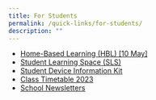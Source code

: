 ```yaml
---
title: For Students
permalink: /quick-links/for-students/
description: ""
---
```

*   [Home-Based Learning (HBL) [10 May]](https://staging.d2or6b3ngngjp5.amplifyapp.com/about-us/links/students/home-based-learning-hbl/)
*   [Student Learning Space (SLS)](https://vle.learning.moe.edu.sg/login)
*  [Student Device Information Kit](/files/student%20device%20information%20kit%2020230327%20-%20updated%2023may2023.pdf)
*   [Class Timetable 2023](https://newtownsec.moe.edu.sg/others/announcements/class-timetable-2023)
*   [School Newsletters](https://newtownsec.moe.edu.sg/about-us/links/parents/school-newsletters)